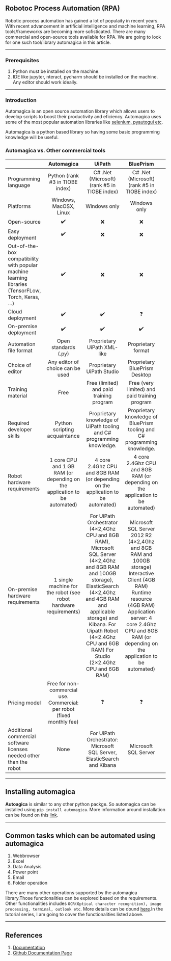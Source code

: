 ## Robotoc Process Automation (RPA)
Robotic process automation has gained a lot of populaity in recent years. With recent advancement in artificial intelligence and machine learning, RPA tools/frameworks are becoming more sofisticated. There are many commercial and open-source tools available for RPA. We are going to look for one such tool/library automagica in this article.   

___

### Prerequisites
1. Python must be installed on the machine.
2. IDE like jupyter, nteract, pycharm should be installed on the machine. Any editor should work ideally. 
___

### Introduction
Automagica is an open source automation library which allows users to develop scripts to boost their productivity and eficiency. Automagica uses some of the most popular automation libraries like [selenium, pyautogui etc](https://github.com/automagica/automagica/wiki/Documentation). 

Automagica is a python based library so having some basic programming knowledge will be useful. 

### Automagica vs. Other commercial tools

|                                                                                                    |                                 Automagica                                |                                                                                                                                    UiPath                                                                                                                                    |                                                                                                             BluePrism                                                                                                             |   |
|----------------------------------------------------------------------------------------------------|:-------------------------------------------------------------------------:|:----------------------------------------------------------------------------------------------------------------------------------------------------------------------------------------------------------------------------------------------------------------------------:|:---------------------------------------------------------------------------------------------------------------------------------------------------------------------------------------------------------------------------------:|---|
|                                        Programming language                                        |                      Python (rank #3 in TIOBE index)                      |                                                                                                                 C# .Net (Microsoft) (rank #5 in TIOBE index)                                                                                                                 |                                                                                            C# .Net (Microsoft) (rank #5 in TIOBE index)                                                                                           |   |
|                                              Platforms                                             |                           Windows, MacOSX, Linux                          |                                                                                                                                 Windows only                                                                                                                                 |                                                                                                            Windows only                                                                                                           |   |
|                                             Open-source                                            |                                     ✔️                                     |                                                                                                                                       ❌                                                                                                                                      |                                                                                                                 ❌                                                                                                                 |   |
|                                           Easy deployment                                          |                                     ✔️                                     |                                                                                                                                       ❌                                                                                                                                      |                                                                                                                 ❌                                                                                                                 |   |
| Out-of-the-box compatibility with popular machine learning libraries (TensorFLow, Torch, Keras, …) |                                     ✔️                                     |                                                                                                                                       ❌                                                                                                                                      |                                                                                                                 ❌                                                                                                                 |   |
|                                          Cloud deployment                                          |                                     ✔️                                     |                                                                                                                                       ✔️                                                                                                                                      |                                                                                                                 ❓                                                                                                                 |   |
|                                        On-premise deployment                                       |                                     ✔️                                     |                                                                                                                                       ✔️                                                                                                                                      |                                                                                                                 ✔️                                                                                                                 |   |
|                                       Automation file format                                       |                            Open standards (.py)                           |                                                                                                                          Proprietary UiPath XML-like                                                                                                                         |                                                                                                         Proprietary format                                                                                                        |   |
|                                          Choice of editor                                          |                      Any editor of choice can be used                     |                                                                                                                           Proprietary UiPath Studio                                                                                                                          |                                                                                                   Proprietary BluePrism Desktop                                                                                                   |   |
|                                          Training material                                         |                                    Free                                   |                                                                                                                   Free (limited) and paid training program                                                                                                                   |                                                                                           Free (very limited) and paid training program                                                                                           |   |
|                                      Required developer skills                                     |                       Python scripting acquaintance                       |                                                                                                     Proprietary knowledge of UiPath tooling and C# programming knowledge.                                                                                                    |                                                                             Proprietary knowledge of BluePrism tooling  and C# programming knowledge.                                                                             |   |
|                                     Robot hardware requirements                                    | 1 core CPU and 1 GB RAM (or depending on the application to be automated) |                                                                                                4 core 2.4Ghz CPU and 8GB RAM (or depending on the application to be automated)                                                                                               |                                                                          4 core 2.4Ghz CPU and 8GB RAM (or depending on the application to be automated)                                                                          |   |
|                                  On-premise hardware requirements                                  |      1 single machine for the robot (see robot hardware requirements)     | For UiPath Orchestrator (4×2,4Ghz CPU and 8GB RAM), Microsoft SQL Server (4×2,4Ghz and 8GB RAM and 100GB storage), ElasticSearch (4×2,4Ghz and 4GB RAM and applicable storage) and Kibana. For Uipath Robot (4×2.4Ghz CPU and 6GB RAM) For Studio (2×2.4Ghz CPU and 6GB RAM) | Microsoft SQL Server 2012 R2 (4×2,4Ghz and 8GB RAM and 100GB storage) Interactive Client (4GB RAM) Runtime resource (4GB RAM) Application server: 4 core 2.4Ghz CPU and 8GB RAM (or depending on the application to be automated) |   |
|                                            Pricing model                                           |   Free for non-commercial use. Commercial: per robot (fixed monthly fee)  |                                                                                                                                       ❓                                                                                                                                      |                                                                                                                 ❓                                                                                                                 |   |
|                 Additional commercial software licenses needed other than the robot                |                                    None                                   |                                                                                                    For UiPath Orchestrator: Microsoft SQL Server, ElasticSearch and Kibana                                                                                                   |                                                                                                        Microsoft SQL Server                                                                                                       |   |

___
## Installing automagica
**Autoagica** is similar to any other python packge. So automagica can be installed using ```pip install automagica```. More information around installation can be found on this [link](https://pypi.org/project/Automagica/).

___

## Common tasks which can be automated using automagica

1. Webbrowser
2. Excel
3. Data Analysis
4. Power point
5. Email
6. Folder operation

There are many other operations supported by the automagica library.Those functionalities can be explored based on the requirements. Other functionalities includes ```OCR(Optical character recognition), image processing, terminal, outlook etc```. More details can be dound [here](https://automagica.readthedocs.io/).In the tutorial series, I am going to cover the functionalities listed above. 

___

## References
1. [Documentation](https://automagica.readthedocs.io/)
2. [Github Documentation Page](https://github.com/automagica/automagica/wiki/Documentation)